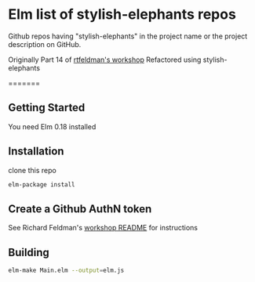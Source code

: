 # Elm list of stylish-elephants repos
Github repos having "stylish-elephants" in the project name or the project description on GitHub.

Originally Part 14 of [rtfeldman's workshop](https://github.com/rtfeldman/elm-workshop/tree/master/part14)
Refactored using stylish-elephants

=======

## Getting Started

You need Elm 0.18 installed

## Installation

clone this repo

```bash
elm-package install
```

## Create a Github AuthN token
See Richard Feldman's [workshop README](https://github.com/rtfeldman/elm-workshop) for instructions

## Building

```bash
elm-make Main.elm --output=elm.js
```
